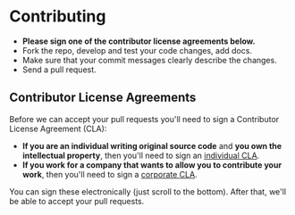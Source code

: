 # Contributing

- **Please sign one of the contributor license agreements below.**
- Fork the repo, develop and test your code changes, add docs.
- Make sure that your commit messages clearly describe the changes.
- Send a pull request.

## Contributor License Agreements

  Before we can accept your pull requests you'll need to sign a Contributor
  License Agreement (CLA):

  - **If you are an individual writing original source code** and **you own the
  intellectual property**, then you'll need to sign an [individual CLA][2].
  - **If you work for a company that wants to allow you to contribute your work**,
  then you'll need to sign a [corporate CLA][3].

  You can sign these electronically (just scroll to the bottom). After that,
  we'll be able to accept your pull requests.

  [1]: https://cloud.google.com/sdk/
  [2]: https://developers.google.com/open-source/cla/individual
  [3]: https://developers.google.com/open-source/cla/corporate
